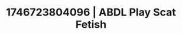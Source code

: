 ---
categories:
- Mutual desire
- Cinematic erotica
- AI-generated
- Naughty librarian
- Erogenous zones
- Intimate rituals
- ASMR
- Cosplay
image: /assets/images/1746723804096.jpg
layout: post
seo:
  description: Featured content with high-quality Scat Fetish, ABDL Play. HD images
    available.
  keywords: Scat Fetish, ABDL Play
  og_image: /assets/images/1746723804096.jpg
  schema_type: VisualArtwork
tags:
- ABDL Play
- '#1746723804096'
- Scat Fetish
title: 1746723804096 | ABDL Play Scat Fetish
---